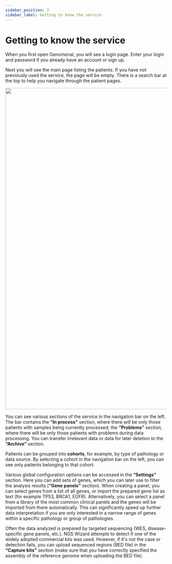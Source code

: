 ```yaml
---
sidebar_position: 3
sidebar_label: Getting to know the service
---
```


# Getting to know the service

When you first open Genomenal, you will see a login page. Enter your login and password if you already have an account or sign up.

Next you will see the main page listing the patients. If you have not previously used the service, the page will be empty. There is a search bar at the top to help you navigate through the patient pages.

<p align="center">
<img src={require('/img/eng/1-all-patients-page.png').default} width="1000"/>
</p>

You can see various sections of the service in the navigation bar on the left. The bar contains the **“In process”** section, where there will be only those patients with samples being currently processed; the **“Problems”** section, where there will be only those patients with problems during data processing. You can transfer irrelevant data or data for later deletion to the **“Archive”** section.

Patients can be grouped into **cohorts**, for example, by type of pathology or data source. By selecting a cohort in the navigation bar on the left, you can see only patients belonging to that cohort.

Various global configuration options can be accessed in the **“Settings”** section. Here you can add sets of genes, which you can later use to filter the analysis results (**“Gene panels”** section). When creating a panel, you can select genes from a list of all genes, or import the prepared gene list as text (for example TP53, BRCA1, EGFR). Alternatively, you can select a panel from a library of the most common clinical panels and the genes will be imported from there automatically. This can significantly speed up further data interpretation if you are only interested in a narrow range of genes within a specific pathology or group of pathologies.

Often the data analyzed is prepared by targeted sequencing (WES,
disease-specific gene panels, etc.).  NGS Wizard attempts to detect if
one of the widely adopted commercial kits was used. However, if it's not
the case or detection fails, you can upload sequenced
regions (BED file) in the **“Capture kits”** section (make sure
that you have correctly specified the assembly of the reference genome
when uploading the BED file).
